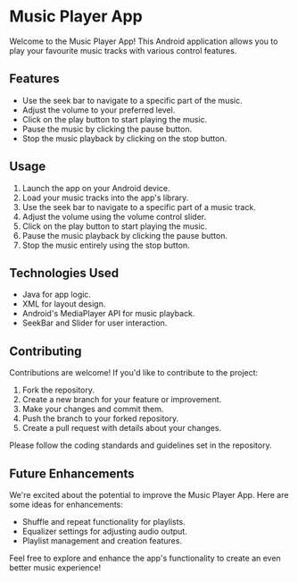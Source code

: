# Music Player App

Welcome to the Music Player App! This Android application allows you to play your favourite music tracks with various control features.

## Features

- Use the seek bar to navigate to a specific part of the music.
- Adjust the volume to your preferred level.
- Click on the play button to start playing the music.
- Pause the music by clicking the pause button.
- Stop the music playback by clicking on the stop button.
## Usage

1. Launch the app on your Android device.
2. Load your music tracks into the app's library.
3. Use the seek bar to navigate to a specific part of a music track.
4. Adjust the volume using the volume control slider.
5. Click on the play button to start playing the music.
6. Pause the music playback by clicking the pause button.
7. Stop the music entirely using the stop button.

## Technologies Used

- Java for app logic.
- XML for layout design.
- Android's MediaPlayer API for music playback.
- SeekBar and Slider for user interaction.

## Contributing

Contributions are welcome! If you'd like to contribute to the project:

1. Fork the repository.
2. Create a new branch for your feature or improvement.
3. Make your changes and commit them.
4. Push the branch to your forked repository.
5. Create a pull request with details about your changes.

Please follow the coding standards and guidelines set in the repository.

## Future Enhancements

We're excited about the potential to improve the Music Player App. Here are some ideas for enhancements:

- Shuffle and repeat functionality for playlists.
- Equalizer settings for adjusting audio output.
- Playlist management and creation features.

Feel free to explore and enhance the app's functionality to create an even better music experience!




